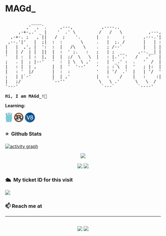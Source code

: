 # MAGd_
<pre>
          ____                                                             
        ,'  , `.     ,---,           ,----..                               
     ,-+-,.' _ |    '  .' \         /   /   \          ,---,               
  ,-+-. ;   , ||   /  ;    '.      |   :     :       ,---.'|               
 ,--.'|'   |  ;|  :  :       \     .   |  ;. /       |   | :               
|   |  ,', |  ':  :  |   /\   \    .   ; /--`        |   | |               
|   | /  | |  ||  |  :  ' ;.   :   ;   | ;  __     ,--.__| |               
'   | :  | :  |,  |  |  ;/  \   \  |   : |.' .'   /   ,'   |               
;   . |  ; |--'   '  :  | \  \ ,'  .   | '_.' :  .   '  /  |               
|   : |  | ,      |  |  '  '--'    '   ; : \  |  '   ; |:  |           ___  
|   : '  |/       |  :  :          '   | '/  .'  |   | '/  '        .'  .`| 
;   | |`-'        |  | ,'          |   :    /    |   :    :|     .'  .'   : 
|   ;/            `--''             \   \ .'      \   \  /    ,---, '   .'  
'---'                                `---`         `----'     ;   |  .'     
                                                              `---'         
<strong>Hi, I am MAGd_!👋 </strong>
</pre> 


**Learning:**

<a href="https://golang.org/" title="Golang"><img src="icons/golang.png" /></a>
<a href="https://www.rust-lang.org/" title="Rust"><img src="icons/rust.png" /></a>
<a href="https://docs.microsoft.com/en-us/dotnet/visual-basic/" title="Visual Basic"><img src="icons/vbnet.png" /></a>


### ⭐️ &nbsp;Github Stats

[![activity graph](https://activity-graph.herokuapp.com/graph?username=mag10d&custom_title=MAGd_%20activity%20graph&theme=high-contrast&hide_border=true)](https://github.com/mag10d/github-readme-activity-graph)

<p align="center">
  <img height="137px" src="https://github-readme-stats.vercel.app/api?username=mag10d&hide_title=true&hide_border=true&show_icons=true&include_all_commits=true&count_private=true&line_height=21&theme=dark" />
</p>
<p align="center">
  <img height="137px" src="https://github-readme-stats.vercel.app/api/top-langs/?username=mag10d&hide_border=true&langs_count=8&theme=dark" />
  <img height="137px" src="https://github-readme-stats.vercel.app/api/wakatime?username=MAGd_&hide_border=true&theme=dark">
</p>


### 🛳 &nbsp;My ticket ID for this visit
<img src="https://profile-counter.glitch.me/MAG10d/count.svg" />


### 📫 Reach me at

<hr>

<p align="center">
<br>
<a target="_blank" href="mailto:thomasgeorgethomas@gmail.com"><img src="https://img.shields.io/badge/-Gmail-D14836?style=for-the-badge&logo=Gmail&logoColor=white"></img></a>
<a target="_blank" href="https://discord.com/users/528891881577381899"><img src="https://img.shields.io/badge/Discord-5662F6?style=for-the-badge&logo=discord&logoColor=white"></img></a>

<br>
</p>
